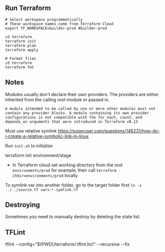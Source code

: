 ## Run Terraform

```
# Select workspace programmatically
# These workspace names come from Terraform Cloud
export TF_WORKSPACE=builder-prod #builder-prod

cd terraform
terraform init
terraform plan
terraform apply
```

```
# Format files
cd terraform
terraform fmt
```

## Notes

Modules usually don't declare their own providers. The providers are either inherited from the calling root module or passed in.

`A module intended to be called by one or more other modules must not contain any provider blocks. A module containing its own provider configurations is not compatible with the for_each, count, and depends_on arguments that were introduced in Terraform v0.13`

Must use relative symlink https://superuser.com/questions/146231/how-do-i-create-a-relative-symbolic-link-in-linux

Run `init.sh` to initialize

terraform init environment/stage

- In Terraform cloud set working directory from the root `environments/prod` for example, then call `terraform -chdir=environments/prod` locally

To symlink var into another folder, go to the target folder first `ln -s ../../source.tf vars-*.symlink.tf`

## Destroying

Sometimes you need to manually destroy by deleting the state list.

## TFLint

tflint --config="${PWD}/terraform/.tflint.hcl" --recursive --fix
